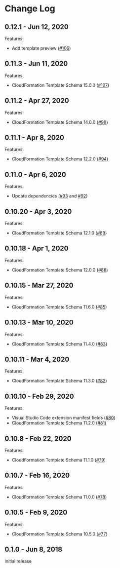 # Change Log

## 0.12.1 - Jun 12, 2020

Features:
- Add template preview ([#106](https://github.com/aws-cloudformation/aws-cfn-lint-visual-studio-code/pull/106))

## 0.11.3 - Jun 11, 2020

Features:
- CloudFormation Template Schema 15.0.0 ([#107](https://github.com/aws-cloudformation/aws-cfn-lint-visual-studio-code/pull/107))

## 0.11.2 - Apr 27, 2020

Features:
- CloudFormation Template Schema 14.0.0 ([#98](https://github.com/aws-cloudformation/aws-cfn-lint-visual-studio-code/pull/98))


## 0.11.1 - Apr 8, 2020

Features:
- CloudFormation Template Schema 12.2.0 ([#94](https://github.com/aws-cloudformation/aws-cfn-lint-visual-studio-code/pull/94))

## 0.11.0 - Apr 6, 2020

Features:
- Update dependencies ([#93](https://github.com/aws-cloudformation/aws-cfn-lint-visual-studio-code/pull/93) and [#92](https://github.com/aws-cloudformation/aws-cfn-lint-visual-studio-code/pull/92))

## 0.10.20 - Apr 3, 2020

Features:
- CloudFormation Template Schema 12.1.0 ([#89](https://github.com/aws-cloudformation/aws-cfn-lint-visual-studio-code/pull/89))

## 0.10.18 - Apr 1, 2020

Features:
- CloudFormation Template Schema 12.0.0 ([#88](https://github.com/aws-cloudformation/aws-cfn-lint-visual-studio-code/pull/88))

## 0.10.15 - Mar 27, 2020

Features:
- CloudFormation Template Schema 11.6.0 ([#85](https://github.com/aws-cloudformation/aws-cfn-lint-visual-studio-code/pull/85))

## 0.10.13 - Mar 10, 2020

Features:
- CloudFormation Template Schema 11.4.0 ([#83](https://github.com/aws-cloudformation/aws-cfn-lint-visual-studio-code/pull/83))

## 0.10.11 - Mar 4, 2020

Features:
- CloudFormation Template Schema 11.3.0 ([#82](https://github.com/aws-cloudformation/aws-cfn-lint-visual-studio-code/pull/82))

## 0.10.10 - Feb 29, 2020

Features:
- Visual Studio Code extension manifest fields ([#80](https://github.com/aws-cloudformation/aws-cfn-lint-visual-studio-code/pull/80))
- CloudFormation Template Schema 11.2.0 ([#81](https://github.com/aws-cloudformation/aws-cfn-lint-visual-studio-code/pull/81))

## 0.10.8 - Feb 22, 2020

Features:
- CloudFormation Template Schema 11.1.0 ([#79](https://github.com/aws-cloudformation/aws-cfn-lint-visual-studio-code/pull/79))

## 0.10.7 - Feb 16, 2020

Features:
- CloudFormation Template Schema 11.0.0 ([#78](https://github.com/aws-cloudformation/aws-cfn-lint-visual-studio-code/pull/78))

## 0.10.5 - Feb 9, 2020

Features:
- CloudFormation Template Schema 10.5.0 ([#77](https://github.com/aws-cloudformation/aws-cfn-lint-visual-studio-code/pull/77))

## 0.1.0 - Jun 8, 2018

Initial release
